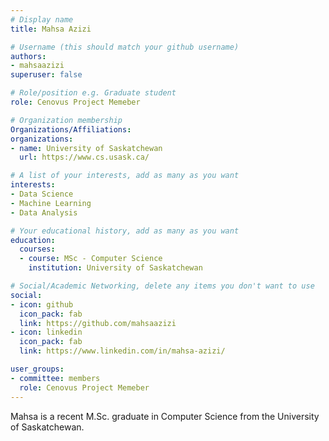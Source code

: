```yaml
---
# Display name
title: Mahsa Azizi

# Username (this should match your github username)
authors:
- mahsaazizi
superuser: false

# Role/position e.g. Graduate student
role: Cenovus Project Memeber

# Organization membership
Organizations/Affiliations:
organizations:
- name: University of Saskatchewan
  url: https://www.cs.usask.ca/

# A list of your interests, add as many as you want
interests:
- Data Science
- Machine Learning
- Data Analysis

# Your educational history, add as many as you want
education: 
  courses:
  - course: MSc - Computer Science
    institution: University of Saskatchewan

# Social/Academic Networking, delete any items you don't want to use
social:
- icon: github
  icon_pack: fab
  link: https://github.com/mahsaazizi
- icon: linkedin
  icon_pack: fab
  link: https://www.linkedin.com/in/mahsa-azizi/

user_groups:
- committee: members
  role: Cenovus Project Memeber
---
```

Mahsa is a recent M.Sc. graduate in Computer Science from the University of Saskatchewan. 
